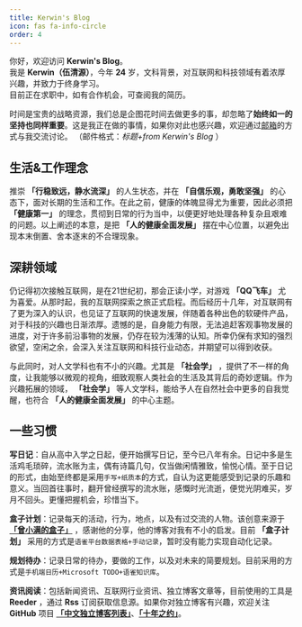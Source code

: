 ```yaml
---
title: Kerwin's Blog
icon: fas fa-info-circle
order: 4
---
```


你好，欢迎访问 **Kerwin's Blog**。  
我是 **Kerwin（伍清源）**，今年 **24** 岁，文科背景，对互联网和科技领域有着浓厚兴趣，并致力于终身学习。  
目前正在求职中，如有合作机会，可查阅我的简历。  

时间是宝贵的战略资源，我们总是企图花时间去做更多的事，却忽略了**始终如一的坚持也同样重要**。这是我正在做的事情，如果你对此也感兴趣，欢迎通过[邮箱](mailto:Kerwin0766@gmail.com)的方式与我交流讨论。 （邮件格式：*标题+from Kerwin's Blog* ）

## 生活&工作理念
推崇 **「行稳致远，静水流深」** 的人生状态，并在 **「自信乐观，勇敢坚强」** 的心态下，面对长期的生活和工作。在此之前，健康的体魄显得尤为重要，因此必须把 **「健康第一」** 的理念，贯彻到日常的行为当中，以便更好地处理各种复杂且艰难的问题。以上阐述的本意，是把 **「人的健康全面发展」** 摆在中心位置，以避免出现本末倒置、舍本逐末的不合理现象。

## 深耕领域
仍记得初次接触互联网，是在21世纪初，那会正读小学，对游戏 **「QQ飞车」** 尤为喜爱。从那时起，我的互联网探索之旅正式启程。而后经历十几年，对互联网有了更为深入的认识，也见证了互联网的快速发展，伴随着各种出色的软硬件产品，对于科技的兴趣也日渐浓厚。遗憾的是，自身能力有限，无法追赶客观事物发展的进度，对于许多前沿事物的发展，仍存在较为浅薄的认知。所幸仍保有求知的强烈欲望，空闲之余，会深入关注互联网和科技行业动态，并期望可以得到收获。  

与此同时，对人文学科也有不小的兴趣。尤其是 **「社会学」** ，提供了不一样的角度，让我能够以微观的视角，细致观察人类社会的生活及其背后的奇妙逻辑。作为兴趣拓展的领域， **「社会学」** 等人文学科，能给予人在自然社会中更多的自我觉醒，也符合 **「人的健康全面发展」** 的中心主题。

## 一些习惯
**写日记**：自从高中入学之日起，便开始撰写日记，至今已八年有余。日记中多是生活鸡毛琐碎，流水账为主，偶有诗篇几句，仅当做闲情雅致，愉悦心情。至于日记的形式，由始至终都是采用`手写+纸质本`的方式，自认为这更能感受到记录的乐趣和意义。当回首往事时，翻开曾经撰写的流水账，感慨时光流逝，便觉光阴难买，岁月不回头。更懂把握机会，珍惜当下。

**盒子计划**：记录每天的活动，行为，地点，以及有过交流的人物。该创意来源于 **[「曾小满的盒子」](https://share-man.com/)** ，感谢他的分享，他的博客对我有不小的启发。目前 **「盒子计划」** 采用的方式是`语雀平台数据表格+手动记录`，暂时没有能力实现自动化记录。

**规划待办**：记录日常的待办，要做的工作，以及对未来的简要规划。目前采用的方式是`手机端日历+Microsoft TODO+语雀知识库`。

**资讯阅读**：包括新闻资讯、互联网行业资讯、独立博客文章等，目前使用的工具是 **Reeder** ，通过 **Rss** 订阅获取信息源。如果你对独立博客有兴趣，欢迎关注 **GitHub** 项目 **[「中文独立博客列表」](https://github.com/timqian/chinese-independent-blogs)**、**[「十年之约」](https://www.foreverblog.cn/)**。
